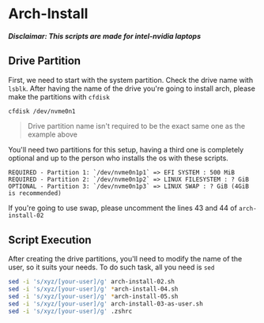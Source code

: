 # Arch-Install

##### Disclaimar: This scripts are made for intel-nvidia laptops

## Drive Partition

First, we need to start with the system partition. Check the drive name with `lsblk`. After having the name of the drive you're going to install arch, please make the partitions with `cfdisk`

```bash
cfdisk /dev/nvme0n1 
```
> Drive partition name isn't required to be the exact same one as the example above

You'll need two partitions for this setup, having a third one is completely optional and up to the person who installs the os with these scripts.

```
REQUIRED - Partition 1: `/dev/nvme0n1p1` => EFI SYSTEM : 500 MiB
REQUIRED - Partition 2: `/dev/nvme0n1p2` => LINUX FILESYSTEM : ? GiB
OPTIONAL - Partition 3: `/dev/nvme0n1p3` => LINUX SWAP : ? GiB (4GiB is recommended)
```
If you're going to use swap, please uncomment the lines 43 and 44 of `arch-install-02`

## Script Execution

After creating the drive partitions, you'll need to modify the name of the user, so it suits your needs. To do such task, all you need is `sed`

```bash
sed -i 's/xyz/[your-user]/g' arch-install-02.sh
sed -i 's/xyz/[your-user]/g' *arch-install-04.sh
sed -i 's/xyz/[your-user]/g' *arch-install-05.sh
sed -i 's/xyz/[your-user]/g' arch-install-03-as-user.sh
sed -i 's/xyz/[your-user]/g' .zshrc
```